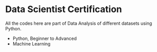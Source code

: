 # Data Scientist Certification

All the codes here are part of Data Analysis of different datasets using Python.
* Python, Beginner to Advanced
* Machine Learning